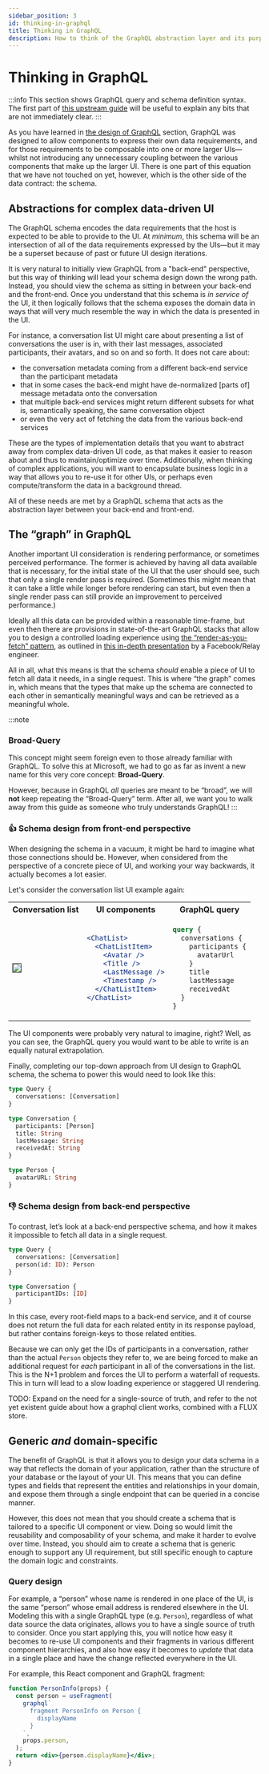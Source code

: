 ```yaml
---
sidebar_position: 3
id: thinking-in-graphql
title: Thinking in GraphQL
description: How to think of the GraphQL abstraction layer and its purpose.
---
```


# Thinking in GraphQL

:::info
This section shows GraphQL query and schema definition syntax. The first part of [this upstream guide](https://graphql.org/learn/schema/) will be useful to explain any bits that are not immediately clear.
:::

As you have learned in [the design of GraphQL](./the-design-of-graphql.md) section, GraphQL was designed to allow components to express their own data requirements, and for those requirements to be composable into one or more larger UIs—whilst not introducing any unnecessary coupling between the various components that make up the larger UI. There is one part of this equation that we have not touched on yet, however, which is the other side of the data contract: the schema.

## Abstractions for complex data-driven UI

The GraphQL schema encodes the data requirements that the host is expected to be able to provide to the UI. At _minimum_, this schema will be an intersection of all of the data requirements expressed by the UIs—but it may be a superset because of past or future UI design iterations.

It is very natural to initially view GraphQL from a "back-end" perspective, but this way of thinking will lead your schema design down the wrong path. Instead, you should view the schema as sitting in between your back-end and the front-end. Once you understand that this schema is _in service of_ the UI, it then logically follows that the schema exposes the domain data in ways that will very much resemble the way in which the data is presented in the UI.

For instance, a conversation list UI might care about presenting a list of conversations the user is in, with their last messages, associated participants, their avatars, and so on and so forth. It does not care about:

- the conversation metadata coming from a different back-end service than the participant metadata
- that in some cases the back-end might have de-normalized [parts of] message metadata onto the conversation
- that multiple back-end services might return different subsets for what is, semantically speaking, the same conversation object
- or even the very act of fetching the data from the various back-end services

These are the types of implementation details that you want to abstract away from complex data-driven UI code, as that makes it easier to reason about and thus to maintain/optimize over time. Additionally, when thinking of complex applications, you will want to encapsulate business logic in a way that allows you to re-use it for other UIs, or perhaps even compute/transform the data in a background thread.

All of these needs are met by a GraphQL schema that acts as the abstraction layer between your back-end and front-end.

## The “graph” in GraphQL

Another important UI consideration is rendering performance, or sometimes perceived performance. The former is achieved by having all data available that is necessary, for the initial state of the UI that the user should see, such that only a single render pass is required. (Sometimes this might mean that it can take a little while longer before rendering can start, but even then a single render pass can still provide an improvement to perceived performance.)

Ideally all this data can be provided within a reasonable time-frame, but even then there are provisions in state-of-the-art GraphQL stacks that allow you to design a controlled loading experience using [the “render-as-you-fetch” pattern](https://17.reactjs.org/docs/concurrent-mode-suspense.html#traditional-approaches-vs-suspense), as outlined in [this in-depth presentation](https://www.youtube.com/watch?v=Tl0S7QkxFE4) by a Facebook/Relay engineer.

All in all, what this means is that the schema _should_ enable a piece of UI to fetch all data it needs, in a single request. This is where “the graph” comes in, which means that the types that make up the schema are connected to each other in semantically meaningful ways and can be retrieved as a meaningful whole.

:::note

### Broad-Query

This concept might seem foreign even to those already familiar with GraphQL. To solve this at Microsoft, we had to go as far as invent a new name for this very core concept: **Broad-Query**.

However, because in GraphQL _all_ queries are meant to be “broad”, we will **not** keep repeating the “Broad-Query” term. After all, we want you to walk away from this guide as someone who truly understands GraphQL!
:::

### 👍 Schema design from front-end perspective

When designing the schema in a vacuum, it might be hard to imagine what those connections should be. However, when considered from the perspective of a concrete piece of UI, and working your way backwards, it actually becomes a lot easier.

Let's consider the conversation list UI example again:

<table>
<tr>
<th>Conversation list</th>
<th>UI components</th>
<th>GraphQL query</th>
</tr>
<tr>
<td>
<img src={require("./images/SmallChatList.png").default} border="1" />
</td>
<td>

```jsx
<ChatList>
  <ChatListItem>
    <Avatar />
    <Title />
    <LastMessage />
    <Timestamp />
  </ChatListItem>
</ChatList>
```

</td>
<td>

```graphql
query {
  conversations {
    participants {
      avatarUrl
    }
    title
    lastMessage
    receivedAt
  }
}
```

</td>
</tr>
</table>

The UI components were probably very natural to imagine, right? Well, as you can see, the GraphQL query you would want to be able to write is an equally natural extrapolation.

Finally, completing our top-down approach from UI design to GraphQL schema, the schema to power this would need to look like this:

```graphql
type Query {
  conversations: [Conversation]
}

type Conversation {
  participants: [Person]
  title: String
  lastMessage: String
  receivedAt: String
}

type Person {
  avatarURL: String
}
```

### 👎 Schema design from back-end perspective

To contrast, let’s look at a back-end perspective schema, and how it makes it impossible to fetch all data in a single request.

```graphql
type Query {
  conversations: [Conversation]
  person(id: ID): Person
}

type Conversation {
  participantIDs: [ID]
}
```

In this case, every root-field maps to a back-end service, and it of course does not return the full data for each related entity in its response payload, but rather contains foreign-keys to those related entities.

Because we can only get the IDs of participants in a conversation, rather than the actual `Person` objects they refer to, we are being forced to make an additional request for _each_ participant in all of the conversations in the list. This is the N+1 problem and forces the UI to perform a waterfall of requests. This in turn will lead to a slow loading experience or staggered UI rendering.

TODO: Expand on the need for a single-source of truth, and refer to the not yet existent guide about how a graphql client works, combined with a FLUX store.

## Generic _and_ domain-specific

The benefit of GraphQL is that it allows you to design your data schema in a way that reflects the domain of your application, rather than the structure of your database or the layout of your UI. This means that you can define types and fields that represent the entities and relationships in your domain, and expose them through a single endpoint that can be queried in a concise manner.

However, this does not mean that you should create a schema that is tailored to a specific UI component or view. Doing so would limit the reusability and composability of your schema, and make it harder to evolve over time. Instead, you should aim to create a schema that is generic enough to support any UI requirement, but still specific enough to capture the domain logic and constraints.

### Query design

For example, a “person” whose name is rendered in one place of the UI, is the same “person” whose email address is rendered elsewhere in the UI. Modeling this with a single GraphQL type (e.g. `Person`), regardless of what data source the data originates, allows you to have a single source of truth to consider. Once you start applying this, you will notice how easy it becomes to re-use UI components and their fragments in various different component hierarchies, and also how easy it becomes to _update_ that data in a single place and have the change reflected everywhere in the UI.

For example, this React component and GraphQL fragment:

```jsx
function PersonInfo(props) {
  const person = useFragment(
    graphql`
      fragment PersonInfo on Person {
        displayName
      }
    `,
    props.person,
  );
  return <div>{person.displayName}</div>;
}
```
